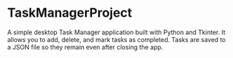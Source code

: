 # TaskManagerProject
A simple desktop Task Manager application built with Python and Tkinter. It allows you to add, delete, and mark tasks as completed. Tasks are saved to a JSON file so they remain even after closing the app.
